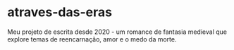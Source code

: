 # atraves-das-eras
Meu projeto de escrita desde 2020 - um romance de fantasia medieval que explore temas de reencarnação, amor e o medo da morte.
